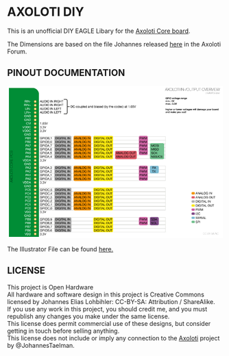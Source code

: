# AXOLOTI DIY

This is an unofficial DIY EAGLE Libary for the [Axoloti Core board](http://www.axoloti.com/). 

The Dimensions are based on the file Johannes released [here](http://community.axoloti.com/t/knob-button-pcb-shield/776/11)  in the Axoloti Forum.

## PINOUT DOCUMENTATION

![Pinout Diagram made by @HerrPaule](https://github.com/HerrPaule/Euxoloti/blob/master/AXOLOTI%20PINOUT%20OVERVIEW/axoloti-gpio-io-v2.jpg)

The Illustrator File can be found [here.](https://github.com/HerrPaule/Euxoloti/)


## LICENSE 
This project is Open Hardware  
All hardware and software design in this project is Creative Commons licensed by Johannes Elias Lohbihler: CC-BY-SA: Attribution / ShareAlike.  
If you use any work in this project, you should credit me, and you must republish any changes you make under the same license.  
This license does permit commercial use of these designs, but consider getting in touch before selling anything.  
This license does not include or imply any connection to the [Axoloti](http://www.axoloti.com) project by @JohannesTaelman. 
